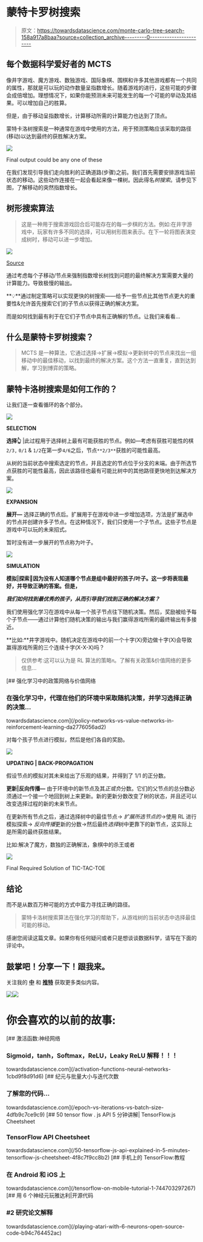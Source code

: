 # 蒙特卡罗树搜索

> 原文：<https://towardsdatascience.com/monte-carlo-tree-search-158a917a8baa?source=collection_archive---------0----------------------->

## 每个数据科学爱好者的 MCTS

像井字游戏、魔方游戏、数独游戏、国际象棋、围棋和许多其他游戏都有一个共同的属性，那就是可以玩的动作数量呈指数增长。随着游戏的进行，这些可能的步骤会成倍增加。理想情况下，如果你能预测未来可能发生的每一个可能的举动及其结果。可以增加自己的胜算。

但是，由于移动呈指数增长，计算移动所需的计算能力也达到了顶点。

蒙特卡洛树搜索是一种通常在游戏中使用的方法，用于预测策略应该采取的路径(移动)以达到最终的获胜解决方案。

![](img/8bc6b9847e73bf3164177af827a4e52b.png)

Final output could be any one of these

在我们发现引导我们走向胜利的正确道路(步骤)之前。我们首先需要安排游戏当前状态的移动。这些动作连接在一起会看起来像一棵树。因此得名*树搜索*。请参见下图，了解移动的突然指数增长。

## **树形搜索算法**

> 这是一种用于搜索游戏回合后可能存在的每一步棋的方法。例如:在井字游戏中，玩家有许多不同的选择，可以用树形图来表示。在下一轮将图表演变成树时，移动可以进一步增加。

![](img/492a2153131cd40a69bed9ad7e2a3ed0.png)

[Source](http://cse3521.artifice.cc/adversarial-search.html)

通过考虑每个子移动/节点来强制指数增长树找到问题的最终解决方案需要大量的计算能力。导致极慢的输出。

**💡**通过制定策略可以实现更快的树搜索——给予一些节点比其他节点更大的重要性&允许首先搜索它们的子节点以获得正确的解决方案。

而是如何找到最有利于在它们子节点中具有正确解的节点。让我们来看看…

## 什么是蒙特卡罗树搜索？

> MCTS 是一种算法，它通过选择→扩展→模拟→更新树中的节点来找出一组移动中的最佳移动，以找到最终的解决方案。这个方法一直重复，直到达到解，学习到博弈的策略。

## 蒙特卡洛树搜索是如何工作的？

让我们逐一查看循环的各个部分。

![](img/89af52955c58d35045be753084df2a67.png)

**SELECTION**

**选择👆** |此过程用于选择树上最有可能获胜的节点。例如—考虑有获胜可能性的棋`2/3,` `0/1` & `1/2`在第一步`4/6`之后，节点`**2/3**`获胜的可能性最高。

从树的当前状态中搜索选定的节点，并且选定的节点位于分支的末端。由于所选节点获胜的可能性最高，因此该路径也最有可能比树中的其他路径更快地到达解决方案。

![](img/aa43edf0df0cec50c38f8e177c02f477.png)

**EXPANSION**

**展开—** 选择正确的节点后。扩展用于在游戏中进一步增加选项，方法是扩展选中的节点并创建许多子节点。在这种情况下，我们只使用一个子节点。这些子节点是游戏中可以玩的未来招式。

暂时没有进一步展开的节点称为叶子。

![](img/0f37439c59ae37637e3d54327107be32.png)

**SIMULATION**

**模拟|探索🚀因为没有人知道哪个节点是组中最好的孩子/叶子。这一步将表现最好，并导致正确的答案。但是，**

***我们如何找到最优秀的孩子，从而引导我们找到正确的解决方案？***

我们使用强化学习在游戏中从每一个孩子节点往下随机决策。然后，奖励被给予每个子节点——通过计算他们随机决策的输出与我们赢得游戏所需的最终输出有多接近。

**比如:**井字游戏中。随机决定在游戏中的前一个十字(X)旁边做十字(X)会导致赢得游戏所需的三个连续十字(X-X-X)吗？

> 仅供参考:这可以认为是 RL 算法的策略`π`。了解有关政策&价值网络的更多信息…

[](/policy-networks-vs-value-networks-in-reinforcement-learning-da2776056ad2) [## 强化学习中的政策网络与价值网络

### 在强化学习中，代理在他们的环境中采取随机决策，并学习选择正确的决策…

towardsdatascience.com](/policy-networks-vs-value-networks-in-reinforcement-learning-da2776056ad2) 

对每个孩子节点进行模拟，然后是他们各自的奖励。

![](img/27d6612ca7443672d31eeb1be2b9fa67.png)

**UPDATING | BACK-PROPAGATION**

假设节点的模拟对其未来给出了乐观的结果，并得到了 1/1 的正分数。

**更新|反向传播—** 由于环境中的新节点及其*正或负*分数。它们的父节点的总分数必须通过一个接一个地回到树上来更新。新的更新分数改变了树的状态，并且还可以改变选择过程的新的未来节点。

在更新所有节点之后，通过选择树中的最佳节点→ *扩展所选节点的*→使用 RL 进行模拟探索→ *反向传播*更新的分数→然后最终*选择*树中更靠下的新节点，这实际上是所需的最终获胜结果。

比如:解决了魔方，数独的正确解法，象棋中的杀王或者

![](img/8bc6b9847e73bf3164177af827a4e52b.png)

Final Required Solution of TIC-TAC-TOE

## 结论

而不是从数百万种可能的方式中蛮力寻找正确的路径。

> 蒙特卡洛树搜索算法在强化学习的帮助下，从游戏树的当前状态中选择最佳可能的移动。

感谢您阅读这篇文章。如果你有任何疑问或者只是想谈谈数据科学，请写在下面的评论中。

## 鼓掌吧！分享一下！跟我来。

关注我的 [**中**](https://medium.com/@sagarsharma4244) 和 [**推特**](https://twitter.com/SagarSharma4244) 获取更多类似内容。

[![](img/ce2f13e1aad357cb162c5550d2fd4868.png)](https://twitter.com/SagarSharma4244)[![](img/ca235e42e4e86914843b9fd55288374d.png)](https://medium.com/@sagarsharma4244)

# 你会喜欢的以前的故事:

[](/activation-functions-neural-networks-1cbd9f8d91d6) [## 激活函数:神经网络

### Sigmoid，tanh，Softmax，ReLU，Leaky ReLU 解释！！！

towardsdatascience.com](/activation-functions-neural-networks-1cbd9f8d91d6) [](/epoch-vs-iterations-vs-batch-size-4dfb9c7ce9c9) [## 纪元与批量大小与迭代次数

### 了解您的代码…

towardsdatascience.com](/epoch-vs-iterations-vs-batch-size-4dfb9c7ce9c9) [](/50-tensorflow-js-api-explained-in-5-minutes-tensorflow-js-cheetsheet-4f8c7f9cc8b2) [## 50 tensor flow . js API 5 分钟讲解| TensorFlow.js Cheetsheet

### TensorFlow API Cheetsheet

towardsdatascience.com](/50-tensorflow-js-api-explained-in-5-minutes-tensorflow-js-cheetsheet-4f8c7f9cc8b2) [](/tensorflow-on-mobile-tutorial-1-744703297267) [## 手机上的 TensorFlow:教程

### 在 Android 和 iOS 上

towardsdatascience.com](/tensorflow-on-mobile-tutorial-1-744703297267) [](/playing-atari-with-6-neurons-open-source-code-b94c764452ac) [## 用 6 个神经元玩雅达利|开源代码

### #2 研究论文解释

towardsdatascience.com](/playing-atari-with-6-neurons-open-source-code-b94c764452ac)